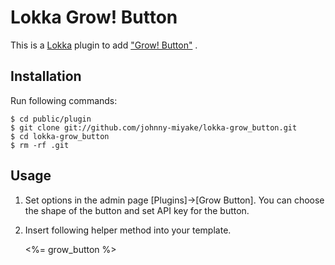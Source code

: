 Lokka Grow! Button
==============================

This is a [Lokka](http://lokka.org) plugin to add ["Grow! Button"](http://blog.growbutton.com/en/tutorial/) .

Installation
------------

Run following commands:

    $ cd public/plugin
    $ git clone git://github.com/johnny-miyake/lokka-grow_button.git
    $ cd lokka-grow_button
    $ rm -rf .git

Usage
-----

1) Set options in the admin page [Plugins]->[Grow Button]. You can choose the shape of the button and set API key for the button.

2) Insert following helper method into your template.

    <%= grow_button %>
